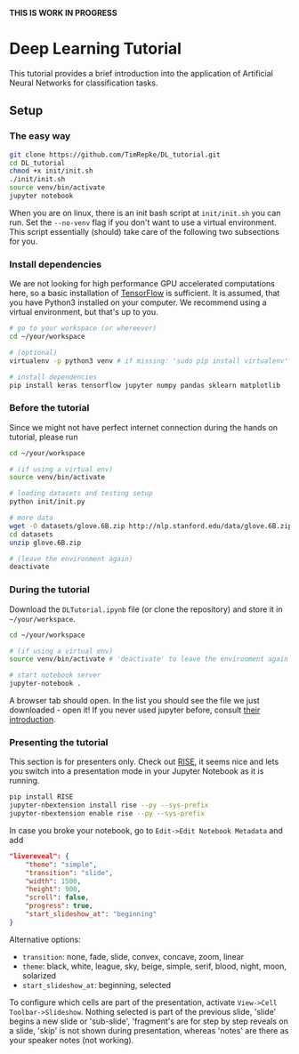 **THIS IS WORK IN PROGRESS**

# Deep Learning Tutorial
This tutorial provides a brief introduction into the application of Artificial Neural Networks for classification tasks.  


## Setup
### The easy way
```bash
git clone https://github.com/TimRepke/DL_tutorial.git
cd DL_tutorial
chmod +x init/init.sh
./init/init.sh
source venv/bin/activate
jupyter notebook
```

When you are on linux, there is an init bash script at `init/init.sh` you can run. Set the `--no-venv` flag if you don't want to use a virtual environment. This script essentially (should) take care of the following two subsections for you.

### Install dependencies
We are not looking for high performance GPU accelerated computations here, so a basic installation of [TensorFlow](https://www.tensorflow.org/) is sufficient. It is assumed, that you have Python3 installed on your computer. We recommend using a virtual environment, but that's up to you.

```bash
# go to your workspace (or whereever)
cd ~/your/workspace

# (optional)
virtualenv -p python3 venv # if missing: 'sudo pip install virtualenv'

# install dependencies
pip install keras tensorflow jupyter numpy pandas sklearn matplotlib
```

### Before the tutorial
Since we might not have perfect internet connection during the hands on tutorial, please run 
```bash
cd ~/your/workspace

# (if using a virtual env)
source venv/bin/activate

# loading datasets and testing setup
python init/init.py

# more data
wget -O datasets/glove.6B.zip http://nlp.stanford.edu/data/glove.6B.zip
cd datasets
unzip glove.6B.zip

# (leave the environment again)
deactivate
```

### During the tutorial
Download the `DLTutorial.ipynb` file (or clone the repository) and store it in `~/your/workspace`.
```bash
cd ~/your/workspace

# (if using a virtual env)
source venv/bin/activate # 'deactivate' to leave the environment again

# start notebook server
jupyter-notebook .
```
A browser tab should open. In the list you should see the file we just downloaded - open it! If you never used jupyter before, consult [their introduction](http://jupyter-notebook.readthedocs.io/en/latest/notebook.html#notebook-user-interface).

### Presenting the tutorial
This section is for presenters only. Check out [RISE](https://github.com/damianavila/RISE), it seems nice and lets you switch into a presentation mode in your Jupyter Notebook as it is running.
```bash
pip install RISE
jupyter-nbextension install rise --py --sys-prefix
jupyter-nbextension enable rise --py --sys-prefix
```

In case you broke your notebook, go to `Edit->Edit Notebook Metadata` and add
```json
"livereveal": {
	"theme": "simple",
	"transition": "slide",
	"width": 1500,
	"height": 900,
	"scroll": false,
	"progress": true,
	"start_slideshow_at": "beginning"
}
```
Alternative options:
- `transition`: none, fade, slide, convex, concave, zoom, linear
- `theme`: black, white, league, sky, beige, simple, serif, blood, night, moon, solarized
- `start_slideshow_at`: beginning, selected

To configure which cells are part of the presentation, activate `View->Cell Toolbar->Slideshow`. Nothing selected is part of the previous slide, 'slide' begins a new slide or 'sub-slide', 'fragment's are for step by step reveals on a slide, 'skip' is not shown during presentation, whereas 'notes' are there as your speaker notes (not working).

